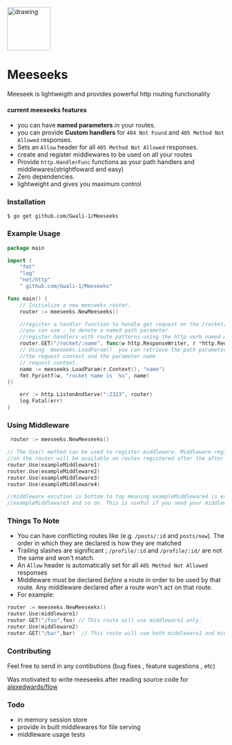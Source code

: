 <img src="https://upload.wikimedia.org/wikipedia/en/1/1d/Mr._Meeseeks.png" alt="drawing" width="100"/>

# Meeseeks

Meeseek is lightweigth and provides powerful http routing functionality

#### current meeseeks features

- you can have **named parameters** in your routes.
- you can provide **Custom handlers** for `404 Not Found` and `405 Method Not Allowed` responses.
- Sets an `Allow` header for all `405 Method Not Allowed` responses.
- create and register middlewares to be used on all your routes
- Provide `http.HandlerFunc` functions as your path handlers and middlewares(strightfoward and easy)
- Zero dependencies.
- lightweight and gives you maximum control

### Installation

```
$ go get github.com/Gwali-1/Meeseeks
```

### Example Usage

```go
package main

import (
    "fmt"
    "log"
    "net/http"
    " github.com/Gwali-1/Meeseeks"

func main() {
    // Initialize a new meeseeks router.
    router := meeseeks.NewMeeseeks()

    //register a handler function to handle get request on the /rocket/:name route
    //you can use : to denote a named path parameter
    //register handlers with route patterns using the http verb named methods on the meeseeks router (currently supports just GET and POST)
    router.GET("/rocket/:name", func(w http.ResponseWriter, r *http.Request) {
    // Using  meeseeks.LoadParam()  you can retrieve the path parameter specifed in you route with by passing
    //the request context and the parameter name
    // request context.
    name := meeseeks.LoadParam(r.Context(), "name")
    fmt.Fprintf(w, "rocket name is  %s", name)
})

    err := http.ListenAndServe(":2323", router)
    log.Fatal(err)
}
```

### Using Middleware

```go
 router := meeseeks.NewMeeseeks()

// The Use() method can be used to register middleware. Middleware registered
//on the router will be available on routes registered after the after the middle are regitration.
router.Use(exampleMiddleware1)
router.Use(exampleMiddleware2)
router.Use(exampleMiddleware3)
router.Use(exampleMiddleware4)

//middleware excution is bottom to top meaning exampleMiddleware4 is executed first in the middleware chain then
//exampleMiddleware3 and so on. This is useful if you need your middleware to execute in a particular order

```

### Things To Note

- You can have conflicting routes like (e.g. `/posts/:id` and `posts/new`). The order in which they are declared is how they are matched
- Trailing slashes are significant ; `/profile/:id` and `/profile/:id/` are not the same and won't match.
- An `Allow` header is automatically set for all `405 Method Not Allowed` responses
- Middleware must be declared _before_ a route in order to be used by that route. Any middleware declared after a route won't act on that route.
- For example:

```go
router := meeseeks.NewMeeseeks()
router.Use(middleware1)
router.GET("/foo",foo) // This route will use middleware1 only.
router.Use(middleware2)
router.GET("/bar",bar)  // This route will use both middleware1 and middleware2.
```

### Contributing

Feel free to send in any contibutions (bug fixes , feature sugestions , etc)

Was motivated to write meeseeks after reading source code for  [alexedwards/flow](https://github.com/alexedwards/flow)

### Todo
- in memory session store
- provide in built middlewares for file serving
- middleware usage tests
